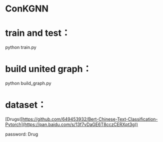 # ConKGNN
# train and test：
python train.py

# build united graph：
python build_graph.py

# dataset：
[Drugs([https://github.com/649453932/Bert-Chinese-Text-Classification-Pytorch](https://pan.baidu.com/s/13f7vDaGE6T8cczCERXpt3g))

password: Drug

